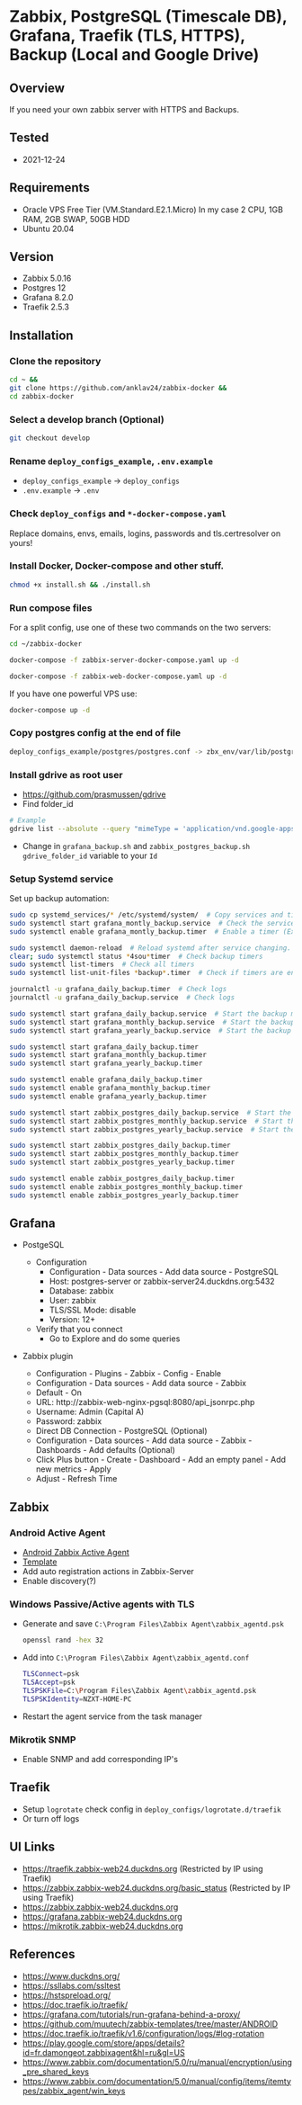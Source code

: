 # Zabbix, PostgreSQL (Timescale DB), Grafana, Traefik (TLS, HTTPS), Backup (Local and Google Drive)

## Overview

If you need your own zabbix server with HTTPS and Backups.

## Tested

- 2021-12-24

## Requirements

- Oracle VPS Free Tier (VM.Standard.E2.1.Micro) In my case 2 CPU, 1GB RAM, 2GB SWAP, 50GB HDD
- Ubuntu 20.04

## Version

- Zabbix 5.0.16
- Postgres 12
- Grafana 8.2.0
- Traefik 2.5.3

## Installation

### Clone the repository

```bash
cd ~ &&
git clone https://github.com/anklav24/zabbix-docker &&
cd zabbix-docker
```

### Select a develop branch (Optional)

```bash
git checkout develop
```

### Rename ```deploy_configs_example```, ```.env.example```

- ```deploy_configs_example``` -> ```deploy_configs```
- ```.env.example``` -> ```.env```

### Check ```deploy_configs``` and ```*-docker-compose.yaml```

Replace domains, envs, emails, logins, passwords and tls.certresolver on yours!

### Install Docker, Docker-compose and other stuff.

```bash
chmod +x install.sh && ./install.sh
```

### Run compose files

For a split config, use one of these two commands on the two servers:

```bash
cd ~/zabbix-docker
```

```bash
docker-compose -f zabbix-server-docker-compose.yaml up -d

docker-compose -f zabbix-web-docker-compose.yaml up -d
```

If you have one powerful VPS use:

```bash
docker-compose up -d
```

### Copy postgres config at the end of file
```bash
deploy_configs_example/postgres/postgres.conf -> zbx_env/var/lib/postgresql/data/postgresql.conf
```

### Install gdrive as root user

- https://github.com/prasmussen/gdrive
- Find folder_id

```bash
# Example
gdrive list --absolute --query "mimeType = 'application/vnd.google-apps.folder' and name contains 'backup'" --max 1000
```

- Change in `grafana_backup.sh` and `zabbix_postgres_backup.sh` `gdrive_folder_id` variable to your `Id`

### Setup Systemd service

Set up backup automation:

```bash
sudo cp systemd_services/* /etc/systemd/system/  # Copy services and timers files.
sudo systemctl start grafana_montly_backup.service  # Check the service works properly (Example)
sudo systemctl enable grafana_montly_backup.timer  # Enable a timer (Example)
```

```bash
sudo systemctl daemon-reload  # Reload systemd after service changing.
clear; sudo systemctl status *4sou*timer  # Check backup timers
sudo systemctl list-timers  # Check all timers
sudo systemctl list-unit-files *backup*.timer  # Check if timers are enabled

journalctl -u grafana_daily_backup.timer  # Check logs
journalctl -u grafana_daily_backup.service  # Check logs
```

```bash
sudo systemctl start grafana_daily_backup.service  # Start the backup manually.
sudo systemctl start grafana_monthly_backup.service  # Start the backup manually.
sudo systemctl start grafana_yearly_backup.service  # Start the backup manually. With Google Drive Sync

sudo systemctl start grafana_daily_backup.timer
sudo systemctl start grafana_monthly_backup.timer
sudo systemctl start grafana_yearly_backup.timer

sudo systemctl enable grafana_daily_backup.timer
sudo systemctl enable grafana_monthly_backup.timer
sudo systemctl enable grafana_yearly_backup.timer
```

```bash
sudo systemctl start zabbix_postgres_daily_backup.service  # Start the backup manually.
sudo systemctl start zabbix_postgres_monthly_backup.service  # Start the backup manually.
sudo systemctl start zabbix_postgres_yearly_backup.service  # Start the backup manually. With Google Drive Sync

sudo systemctl start zabbix_postgres_daily_backup.timer
sudo systemctl start zabbix_postgres_monthly_backup.timer
sudo systemctl start zabbix_postgres_yearly_backup.timer

sudo systemctl enable zabbix_postgres_daily_backup.timer
sudo systemctl enable zabbix_postgres_monthly_backup.timer
sudo systemctl enable zabbix_postgres_yearly_backup.timer
```

## Grafana

- PostgeSQL
    - Configuration
        - Configuration - Data sources - Add data source - PostgreSQL
        - Host: postgres-server or zabbix-server24.duckdns.org:5432
        - Database: zabbix
        - User: zabbix
        - TLS/SSL Mode: disable
        - Version: 12+
    - Verify that you connect
        - Go to Explore and do some queries

- Zabbix plugin
    - Configuration - Plugins - Zabbix - Config - Enable
    - Configuration - Data sources - Add data source - Zabbix
    - Default - On
    - URL: http://zabbix-web-nginx-pgsql:8080/api_jsonrpc.php
    - Username: Admin  (Capital A)
    - Password: zabbix
    - Direct DB Connection - PostgreSQL (Optional)
    - Configuration - Data sources - Add data source - Zabbix - Dashboards - Add defaults (Optional)
    - Click Plus button - Create - Dashboard - Add an empty panel - Add new metrics - Apply
    - Adjust - Refresh Time

## Zabbix

### Android Active Agent

- [Android Zabbix Active Agent](https://play.google.com/store/apps/details?id=fr.damongeot.zabbixagent&hl=ru&gl=US)
- [Template](https://github.com/muutech/zabbix-templates/tree/master/ANDROID)
- Add auto registration actions in Zabbix-Server
- Enable discovery(?)

### Windows Passive/Active agents with TLS

- Generate and save ```C:\Program Files\Zabbix Agent\zabbix_agentd.psk```
  ```bash
  openssl rand -hex 32
  ```
- Add into ```C:\Program Files\Zabbix Agent\zabbix_agentd.conf```
  ```bash
  TLSConnect=psk
  TLSAccept=psk
  TLSPSKFile=C:\Program Files\Zabbix Agent\zabbix_agentd.psk
  TLSPSKIdentity=NZXT-HOME-PC
  ```
- Restart the agent service from the task manager

### Mikrotik SNMP

- Enable SNMP and add corresponding IP's

## Traefik

- Setup `logrotate` check config in `deploy_configs/logrotate.d/traefik`
- Or turn off logs

## UI Links

- https://traefik.zabbix-web24.duckdns.org  (Restricted by IP using Traefik)
- https://zabbix.zabbix-web24.duckdns.org/basic_status  (Restricted by IP using Traefik)
- https://zabbix.zabbix-web24.duckdns.org
- https://grafana.zabbix-web24.duckdns.org
- https://mikrotik.zabbix-web24.duckdns.org

## References

- https://www.duckdns.org/
- https://ssllabs.com/ssltest
- https://hstspreload.org/
- https://doc.traefik.io/traefik/
- https://grafana.com/tutorials/run-grafana-behind-a-proxy/
- https://github.com/muutech/zabbix-templates/tree/master/ANDROID
- https://doc.traefik.io/traefik/v1.6/configuration/logs/#log-rotation
- https://play.google.com/store/apps/details?id=fr.damongeot.zabbixagent&hl=ru&gl=US
- https://www.zabbix.com/documentation/5.0/ru/manual/encryption/using_pre_shared_keys
- https://www.zabbix.com/documentation/5.0/manual/config/items/itemtypes/zabbix_agent/win_keys
